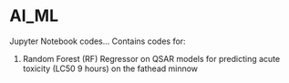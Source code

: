 # AI_ML
Jupyter Notebook codes...
Contains codes for:
1) Random Forest (RF) Regressor on QSAR models for predicting acute toxicity (LC50 9 hours) on the fathead minnow
